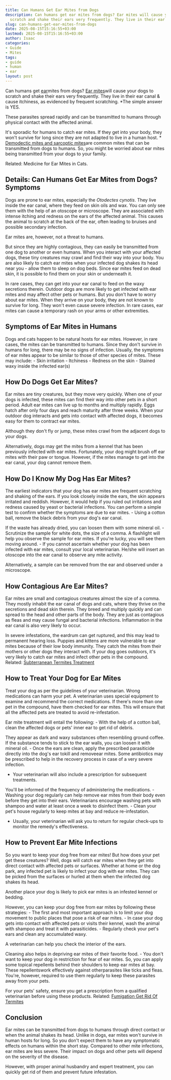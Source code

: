 ```yaml
---
title: Can Humans Get Ear Mites from Dogs
description: Can humans get ear mites from dogs? Ear mites will cause your dogs to
  scratch and shake their ears very frequently. They live in their ear canal & cause...
slug: can-humans-get-ear-mites-from-dogs
date: 2025-08-15T15:16:55+03:00
lastmod: 2025-08-15T15:16:55+03:00
author: Isaac
categories:
- Guide
- Mites
tags:
- guide
- human
- ear
layout: post
---
```

Can humans get [ear](https://pestpolicy.com/do-spiders-have-ears/)mites from dogs? [Ear mites](https://vcahospitals.com/know-your-pet/ear-mites-otodectes-in-cats-and-dogs)will cause your dogs to scratch and shake their ears very frequently. They live in their ear canal & cause itchiness, as evidenced by frequent scratching. *The simple answer is YES.

These parasites spread rapidly and can be transmitted to humans through physical contact with the affected animal.

It's sporadic for humans to catch ear mites. If they get into your body, they won't survive for long since they are not adapted to live in a human host. * [Demodectic mites and sarcoptic mites](https://www.petmd.com/blogs/fullyvetted/2012/feb/sarcoptic_vs_demodectic_mange-12823)are common mites that can be transmitted from dogs to humans. So, you might be worried about ear mites being transmitted from your dogs to your family.

Related: Medicine for Ear Mites in Cats.

##  Details: Can Humans Get Ear Mites from Dogs? Symptoms

Dogs are prone to ear mites, especially the *Otodectes cynotis*. They live inside the ear canal, where they feed on skin oils and wax. You can only see them with the help of an otoscope or microscope. They are associated with intense itching and redness on the ears of the affected animal. This causes the animal to scratch at the back of the ear, often leading to bruises and possible secondary infection.

Ear mites are, however, not a threat to humans.

But since they are highly contagious, they can easily be transmitted from one dog to another or even humans. When you interact with your affected dogs, these tiny creatures may crawl and find their way into your body. You are also likely to catch ear mites when your infected dog shakes its head near you - allow them to sleep on dog beds. Since ear mites feed on dead skin, it is possible to find them on your skin or underneath it.

In rare cases, they can get into your ear canal to feed on the waxy secretions therein. Outdoor dogs are more likely to get infected with ear mites and may affect other pets or humans. But you don't have to worry about ear mites. When they arrive on your body, they are not known to survive for long. They won't even cause severe infection. In rare cases, ear mites can cause a temporary rash on your arms or other extremities.

##  **Symptoms of Ear Mites in Humans**

Dogs and cats happen to be natural hosts for ear mites. However, in rare cases, the mites can be transmitted to humans. Since they don't survive in humans for long, there may be no signs of infection. Usually, the symptoms of ear mites appear to be similar to those of other species of mites. These may include: - Skin irritation - Itchiness - Redness on the skin - Stained waxy inside the infected ear(s)

##  **How Do Dogs Get Ear Mites?**

Ear mites are tiny creatures, but they move very quickly. When one of your dogs is infected, these mites can find their way into other pets in a short period. Adult ear mites can live up to months and multiply rapidly. Eggs hatch after only four days and reach maturity after three weeks. When your outdoor dog interacts and gets into contact with affected dogs, it becomes easy for them to contract ear mites.

Although they don't fly or jump, these mites crawl from the adjacent dogs to your dogs.

Alternatively, dogs may get the mites from a kennel that has been previously infected with ear mites. Fortunately, your dog might brush off ear mites with their paw or tongue. However, if the mites manage to get into the ear canal, your dog cannot remove them.

##  **How Do I Know My Dog Has Ear Mites?**

The earliest indicators that your dog has ear mites are frequent scratching and shaking of the ears. If you look closely inside the ears, the skin appears irritated and reddish. However, it would help if you ruled out irritations and redness caused by yeast or bacterial infections. You can perform a simple test to confirm whether the symptoms are due to ear mites. - Using a cotton ball, remove the black debris from your dog's ear canal.

If the waste has already dried, you can loosen them with some mineral oil. - Scrutinize the sample for white dots, the size of a comma. A flashlight will help you observe the sample for ear mites. If you're lucky, you will see them moving around. - If you cannot ascertain whether your dog has been infected with ear mites, consult your local veterinarian. He/she will insert an otoscope into the ear canal to observe any mite activity.

Alternatively, a sample can be removed from the ear and observed under a microscope.

##  **How Contagious Are Ear Mites?**

Ear mites are small and contagious creatures almost the size of a comma. They mostly inhabit the ear canal of dogs and cats, where they thrive on the secretions and dead skin therein. They breed and multiply quickly and can spread to the head and other parts of the body. They are just as contagious as fleas and may cause fungal and bacterial infections. Inflammation in the ear canal is also very likely to occur.

In severe infestations, the eardrum can get ruptured, and this may lead to permanent hearing loss. Puppies and kittens are more vulnerable to ear mites because of their low body immunity. They catch the mites from their mothers or other dogs they interact with. If your dog goes outdoors, it's very likely to catch ear mites and infect other pets in the compound. Related: [Subterranean Termites Treatment](https://pestpolicy.com/subterranean-termites-treatment/)

##  **How to Treat Your Dog for Ear Mites**

Treat your dog as per the guidelines of your veterinarian. Wrong medications can harm your pet. A veterinarian uses special equipment to examine and recommend the correct medications. If there's more than one pet in the compound, have them checked for ear mites. This will ensure that all the affected pets are treated to avoid re-infestation.

Ear mite treatment will entail the following: - With the help of a cotton ball, clean the affected dogs or pets' inner ear to get rid of debris.

They appear as dark and waxy substances often resembling ground coffee. If the substance tends to stick to the ear walls, you can loosen it with mineral oil. - Once the ears are clean, apply the prescribed parasiticide directly into the dog's ear tokill and removeear mites. Some antibiotics may be prescribed to help in the recovery process in case of a very severe infection.

- Your veterinarian will also include a prescription for subsequent treatments.

You'll be informed of the frequency of administering the medications. - Washing your dog regularly can help remove ear mites from their body even before they get into their ears. Veterinarians encourage washing pets with shampoo and water at least once a week to disinfect them. - Clean your pet's house regularly to keep mites at bay and reduce re-infestation.

- Usually, your veterinarian will ask you to return for regular check-ups to monitor the remedy's effectiveness.

##  **How to Prevent Ear Mite Infections**

So you want to keep your dog free from ear mites! But how does your pet get these creatures? Well, dogs will catch ear mites when they get into direct contact with affected pets or surfaces. Whether at home or the dog park, any infected pet is likely to infect your dog with ear mites. They can be picked from the surfaces or hurled at them when the infected dog shakes its head.

Another place your dog is likely to pick ear mites is an infested kennel or bedding.

However, you can keep your dog free from ear mites by following these strategies: - The first and most important approach is to limit your dog movement to public places that pose a risk of ear mites. - In case your dog gets into contact with affected pets or visits their kennel, wash the animal with shampoo and treat it with parasiticides. - Regularly check your pet's ears and clean any accumulated waxy.

A veterinarian can help you check the interior of the ears.

Cleaning also helps in depriving ear mites of their favorite food. - You don't want to keep your dog in restriction for fear of ear mites. So, you can apply some topical repellents behind their shoulders to keep ear mites at bay. These repellentswork effectively against otherparasites like ticks and fleas. You're, however, required to use them regularly to keep these parasites away from your pets.

For your pets' safety, ensure you get a prescription from a qualified veterinarian before using these products. Related: [Fumigation Get Rid Of Termites](https://pestpolicy.com/termite-fumigation/)

##  **Conclusion**

Ear mites can be transmitted from dogs to humans through direct contact or when the animal shakes its head. Unlike in dogs, ear mites won't survive in human hosts for long. So you don't expect them to have any symptomatic effects on humans within the short stay. Compared to other mite infections, ear mites are less severe. Their impact on dogs and other pets will depend on the severity of the disease.

However, with proper animal husbandry and expert treatment, you can quickly get rid of them and prevent future infestation.
